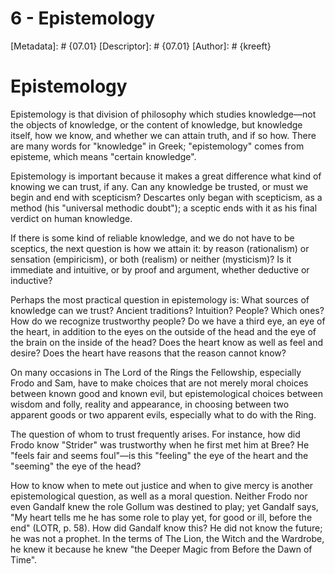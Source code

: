 # 6 - Epistemology
[Metadata]: # {07.01}
[Descriptor]: # {07.01}
[Author]: # {kreeft}

# Epistemology
Epistemology is that division of philosophy which studies knowledge—not the
objects of knowledge, or the content of knowledge, but knowledge itself, how we
know, and whether we can attain truth, and if so how. There are many words for
"knowledge" in Greek; "epistemology" comes from episteme, which means "certain
knowledge".

Epistemology is important because it makes a great difference what kind of
knowing we can trust, if any. Can any knowledge be trusted, or must we begin
and end with scepticism? Descartes only began with scepticism, as a method (his
"universal methodic doubt"); a sceptic ends with it as his final verdict on
human knowledge.

If there is some kind of reliable knowledge, and we do not have to be sceptics,
the next question is how we attain it: by reason (rationalism) or sensation
(empiricism), or both (realism) or neither (mysticism)? Is it immediate and
intuitive, or by proof and argument, whether deductive or inductive?

Perhaps the most practical question in epistemology is: What sources of
knowledge can we trust? Ancient traditions? Intuition? People? Which ones? How
do we recognize trustworthy people? Do we have a third eye, an eye of the
heart, in addition to the eyes on the outside of the head and the eye of the
brain on the inside of the head? Does the heart know as well as feel and
desire? Does the heart have reasons that the reason cannot know?

On many occasions in The Lord of the Rings the Fellowship, especially Frodo and
Sam, have to make choices that are not merely moral choices between known good
and known evil, but epistemological choices between wisdom and folly, reality
and appearance, in choosing between two apparent goods or two apparent evils,
especially what to do with the Ring.

The question of whom to trust frequently arises. For instance, how did Frodo
know "Strider" was trustworthy when he first met him at Bree? He "feels fair
and seems foul"—is this "feeling" the eye of the heart and the "seeming" the
eye of the head?

How to know when to mete out justice and when to give mercy is another
epistemological question, as well as a moral question. Neither Frodo nor even
Gandalf knew the role Gollum was destined to play; yet Gandalf says, "My heart
tells me he has some role to play yet, for good or ill, before the end" (LOTR,
p. 58). How did Gandalf know this? He did not know the future; he was not a
prophet. In the terms of The Lion, the Witch and the Wardrobe, he knew it
because he knew "the Deeper Magic from Before the Dawn of Time".

